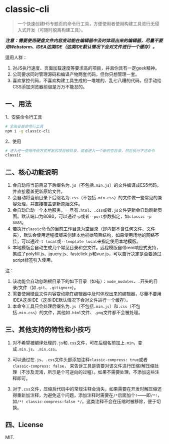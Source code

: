 # classic-cli

> 一个快速创建H5专题页的命令行工具，方便使用者使用构建工具进行无侵入式开发（可随时脱离构建工具）。

***注意：需要使用硬盘文件内容变动能在编辑器中及时体现出来的编辑器，尽量不要用Webstorm、IDEA这类IDE（这类IDE默认情况下会对文件进行一个缓存）。***

适用人群：

1. 对JS执行速度、页面加载速度等要求高的项目，并且你具有一定geek精神。
2. 公司要求同时管理源码和编译产物两套代码，但你只想管理一套。
3. 喜欢掌控代码，不喜欢构建工具生成的一堆堆的、乱七八糟的代码，但手动给CSS添加浏览器前缀是万万不能忍的。

## 一、用法

1、安装命令行工具

```bash
# 全局安装命令行工具
npm i -g classic-cli
```

2、使用

```bash
# 进入任一使用传统方式开发的项目根目录，或者进入一个新的空目录，然后执行下述命令
classic
```

## 二、核心功能说明

1. 会自动将当前目录下后缀名为`.js`（不包括`.min.js`）的文件编译成ES5代码，并直接覆盖更新原始文件。
2. 会自动将当前目录下后缀名为`.css`（不包括`.min.css`）的文件做一些常见的兼容处理，并直接覆盖更新原始文件。
3. 会自动启动一个本地服务，一旦有`.html`、`.css`或者`.js`文件更新会自动刷新页面。默认端口为8080，可以通过`-p`或者`--port`参数指定，如`classic -p 8888`。
4. 若执行`classic`命令的当前工作目录为空目录（即内部不含任何文件、文件夹），默认会使用远程模版来创建本地初始项目结构，如果使用场地的网络不佳，可以通过`-t local`或`--template local`来指定使用本地模版。
5. 本地模版会自动生成几个常见目录和空文件。远程模版自带rem响应式支持，集成了polyfill.js、jquery.js、fastclick.js和vue.js，可以自行决定是否要通过script标签引入使用。

注：

1. 该功能会自动忽略根目录下的如下目录（如有）：`node_modules`、`.`开头的目录/文件（如`.git`、`.gitignore`）。
2. 需要使用硬盘文件内容变动能在编辑器中及时体现出来的编辑器，尽量不要用IDEA这类IDE（这类IDE默认情况下会对文件进行一个缓存）。
3. 本命令工具只会处理后缀名为`.js`（不包括`.min.js`）和`.css`（不包括`.min.css`）的文件，其他如`.html`文件、`.png`文件都不会被处理。

## 三、其他支持的特性和小技巧

1. 对不希望被编译处理的`.js`和`.css`文件，可在后缀名前加上`.min`，变成`.min.js`、`.min.css`。

2. 可以通过在`.js`、`.css`文件头部添加注释`classic-compress: true`或者`classic-compress: false`，
来告诉工具是否要对该文件进行压缩/解压缩处理（不涉及混淆，所示是个可逆向的过程）。如果不需要处理，不添加这些注释即可。

3. 对于`.css`文件，压缩后代码中的常规注释会消失，如果需要在开发时解压缩还得重新加注释，为避免这个问题，添加注释时需要在`/*`后面加个`!`——即`/*!`，如`/*! classic-compress:false */`。这类注释不会在压缩时被移除，便于切换。

## 四、License

MIT.
